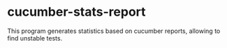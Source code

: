# cucumber-stats-report
This program generates statistics based on cucumber reports, allowing to find unstable tests.
